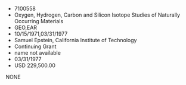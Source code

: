 * 7100558
* Oxygen, Hydrogen, Carbon and Silicon Isotope Studies of     Naturally Occurring Materials
* GEO,EAR
* 10/15/1971,03/31/1977
* Samuel Epstein, California Institute of Technology
* Continuing Grant
*   name not available
* 03/31/1977
* USD 229,500.00

NONE